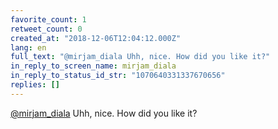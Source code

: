 ```yaml
---
favorite_count: 1
retweet_count: 0
created_at: "2018-12-06T12:04:12.000Z"
lang: en
full_text: "@mirjam_diala Uhh, nice. How did you like it?"
in_reply_to_screen_name: mirjam_diala
in_reply_to_status_id_str: "1070640331337670656"
replies: []
---
```


[@mirjam_diala](https://twitter.com/mirjam_diala) Uhh, nice. How did you like
it?

